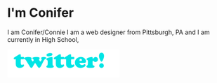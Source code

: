 
# I'm Conifer

I am Conifer/Connie I am a web designer from Pittsburgh, PA and I am currently in High School,

[![](twitter.png)](https://twitter.com/Conifer_r "")
